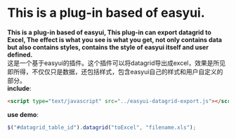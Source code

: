 # **This is a plug-in based of easyui.**
**This is a plug-in based of easyui, This plug-in can export datagrid to Excel, The effect is what you see is what you get, not only contains data but also contains styles, contains the style of easyui itself and user defined.**  
这是一个基于easyui的插件。这个插件可以将datagrid导出成excel，效果是所见即所得，不仅仅只是数据，还包括样式，包含easyui自己的样式和用户自定义的部分。  
**include**:
```html
<script type="text/javascript" src="../easyui-datagrid-export.js"></script>
```
**use demo**:
```javascript
$("#datagrid_table_id").datagrid("toExcel", "filename.xls");
```